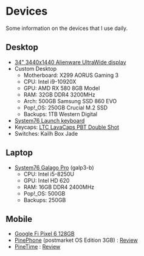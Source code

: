# Devices

Some information on the devices that I use daily.

## Desktop 

- [34" 3440x1440 Alienware UltraWide display](https://www.newegg.com/p/N82E16824260555)
- Custom Desktop
    - Motherboard: X299 AORUS Gaming 3 
    - CPU: Intel i9-10920X
    - GPU: AMD RX 580 8GB Model
    - RAM: 32GB DDR4 3200MHz
    - Arch: 500GB Samsung SSD 860 EVO
    - Pop!_OS: 250GB Crucial M.2 SSD 
    - Backups: 1TB Western Digital 
- [System76 Launch keyboard](https://system76.com/accessories/launch)
- Keycaps: [LTC LavaCaps PBT Double Shot](https://www.amazon.com/dp/B09J1G8RGF/)
- Switches: Kailh Box Jade

## Laptop

- [System76 Galago Pro](https://system76.com/laptops/galago) (galp3-b) 
    - CPU: Intel i5-8250U
    - GPU: Intel HD 620
    - RAM: 16GB DDR4 2400MHz
    - Pop!_OS: 500GB 
    - Backups: 250GB 

## Mobile

- [Google Fi Pixel 6 128GB](https://www.gsmarena.com/google_pixel_6-11037.php) 
- [PinePhone](https://pine64.com/product-category/pinephone/) (postmarket OS Edition 3GB) : [Review](https://ahoneycutt.me/blog/pinephone-review/)
- [PineTime](https://pine64.com/product-category/pinetime-smartwatch/) : [Review](https://ahoneycutt.me/blog/pinetime-mini-review/)
